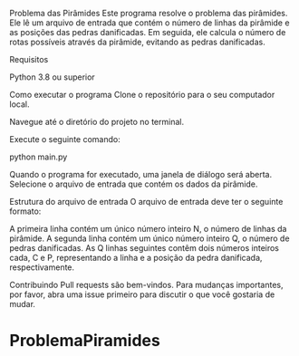 Problema das Pirâmides
Este programa resolve o problema das pirâmides. Ele lê um arquivo de entrada que contém o número de linhas da pirâmide e as posições das pedras danificadas. 
Em seguida, ele calcula o número de rotas possíveis através da pirâmide, evitando as pedras danificadas.

Requisitos

Python 3.8 ou superior

Como executar o programa
Clone o repositório para o seu computador local.

Navegue até o diretório do projeto no terminal.

Execute o seguinte comando:

python main.py

Quando o programa for executado, uma janela de diálogo será aberta. Selecione o arquivo de entrada que contém os dados da pirâmide.

Estrutura do arquivo de entrada
O arquivo de entrada deve ter o seguinte formato:

A primeira linha contém um único número inteiro N, o número de linhas da pirâmide.
A segunda linha contém um único número inteiro Q, o número de pedras danificadas.
As Q linhas seguintes contêm dois números inteiros cada, C e P, representando a linha e a posição da pedra danificada, respectivamente.

Contribuindo
Pull requests são bem-vindos. Para mudanças importantes, por favor, abra uma issue primeiro para discutir o que você gostaria de mudar.

# ProblemaPiramides
